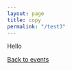 ```yaml
---
layout: page
title: copy
permalink: "/test3"
---
```


Hello

<a href="/events"><u>Back to events</u></a>